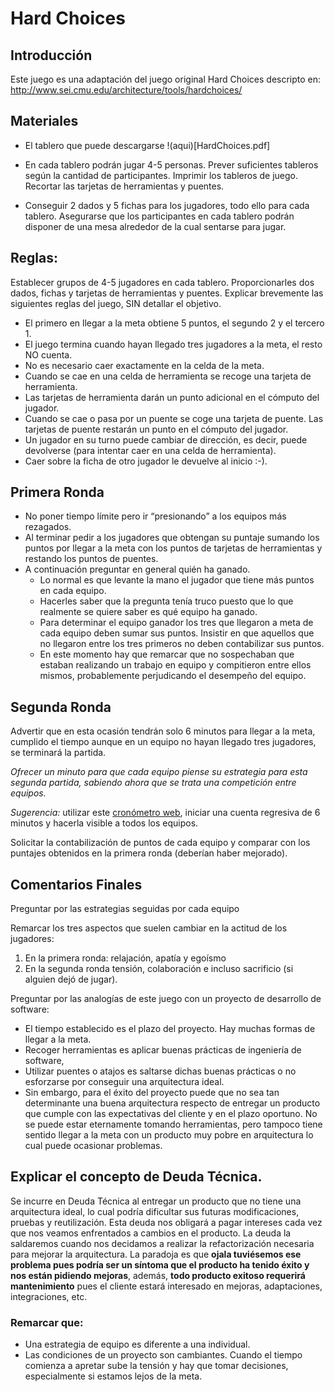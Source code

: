# Hard Choices

## Introducción

Este juego es una adaptación del juego original Hard Choices descripto en:
http://www.sei.cmu.edu/architecture/tools/hardchoices/

## Materiales

* El tablero que puede descargarse !(aqui)[HardChoices.pdf]
* En cada tablero podrán jugar 4-5 personas. Prever suficientes tableros según la
cantidad de participantes. Imprimir los tableros de juego. Recortar las tarjetas
de herramientas y puentes.

* Conseguir 2 dados y 5 fichas para los jugadores, todo ello para cada tablero.
Asegurarse que los participantes en cada tablero podrán disponer de una mesa
alrededor de la cual sentarse para jugar.


## Reglas:

Establecer grupos de 4-5 jugadores en cada tablero. Proporcionarles dos dados,
fichas y tarjetas de herramientas y puentes. Explicar brevemente las siguientes
reglas del juego, SIN detallar el objetivo.

* El primero en llegar a la meta obtiene 5 puntos, el segundo 2 y el tercero 1.
* El juego termina cuando hayan llegado tres jugadores a la meta, el resto NO
cuenta.
* No es necesario caer exactamente en la celda de la meta.
* Cuando se cae en una celda de herramienta se recoge una tarjeta de herramienta.
* Las tarjetas de herramienta darán un punto adicional en el cómputo del jugador.
* Cuando se cae o pasa por un puente se coge una tarjeta de puente. Las tarjetas
de puente restarán un punto en el cómputo del jugador.
* Un jugador en su turno puede cambiar de dirección, es decir, puede devolverse
(para intentar caer en una celda de herramienta).
* Caer sobre la ficha de otro jugador le devuelve al inicio :-).

## Primera Ronda

* No poner tiempo límite pero ir “presionando” a los equipos más rezagados.
* Al terminar pedir a los jugadores que obtengan su puntaje sumando los puntos por
llegar a la meta con los puntos de tarjetas de herramientas y restando los
puntos de puentes. 
* A continuación preguntar en general quién ha ganado. 
  * Lo normal es que levante la mano el jugador que tiene más puntos en cada equipo. 
  * Hacerles saber que la pregunta tenía truco puesto que lo que realmente se quiere 
    saber es qué equipo ha ganado. 
  * Para determinar el equipo ganador los tres que llegaron a meta de cada equipo 
    deben sumar sus puntos. Insistir en que aquellos que no llegaron entre los tres 
    primeros no deben contabilizar sus puntos. 
  * En este momento hay que remarcar que no sospechaban que estaban realizando un 
    trabajo en equipo y compitieron entre ellos mismos, probablemente perjudicando el desempeño del
    equipo. 

## Segunda Ronda

Advertir que en esta ocasión tendrán solo 6 minutos para llegar a la meta,
cumplido el tiempo aunque en un equipo no hayan llegado tres jugadores, se
terminará la partida. 

*Ofrecer un minuto para que cada equipo piense su estrategia para esta segunda
partida, sabiendo ahora que se trata una competición entre equipos.*

*Sugerencia:* utilizar este [cronómetro web](http://www.online-stopwatch.com/full-screen-stopwatch/), 
iniciar una cuenta regresiva de 6 minutos y hacerla visible a todos los equipos.

Solicitar la contabilización de puntos de cada equipo y comparar con los
puntajes obtenidos en la primera ronda (deberían haber mejorado).

## Comentarios Finales

Preguntar por las estrategias seguidas por cada equipo 

Remarcar los tres aspectos que suelen cambiar en la actitud de los jugadores: 

1. En la primera ronda: relajación, apatía y egoísmo
2. En la segunda ronda tensión, colaboración e incluso sacrificio (si alguien dejó de
jugar).

Preguntar por las analogías de este juego con un proyecto de desarrollo de
software: 

* El tiempo establecido es el plazo del proyecto. Hay muchas formas de
llegar a la meta. 
* Recoger herramientas es aplicar buenas prácticas de ingeniería de software, 
* Utilizar puentes o atajos es saltarse dichas buenas prácticas o no esforzarse 
por conseguir una arquitectura ideal. 
* Sin embargo, para el éxito del proyecto puede que no sea tan determinante una 
buena arquitectura respecto de entregar un producto que cumple con las expectativas 
del cliente y en el plazo oportuno. No se puede estar eternamente tomando herramientas, 
pero tampoco tiene sentido llegar a la meta con un producto muy pobre en arquitectura lo cual
puede ocasionar problemas.

## Explicar el concepto de Deuda Técnica. 
Se incurre en Deuda Técnica al entregar un producto que no tiene una arquitectura ideal, lo 
cual podría dificultar sus futuras modificaciones, pruebas y reutilización. Esta deuda nos 
obligará a pagar intereses cada vez que nos veamos enfrentados a cambios en el producto. La deuda
la saldaremos cuando nos decidamos a realizar la refactorización necesaria para mejorar la 
arquitectura. La paradoja es que **ojala tuviésemos ese problema pues podría ser un síntoma 
que el producto ha tenido éxito y nos están pidiendo mejoras**, además, **todo producto 
exitoso requerirá mantenimiento** pues el cliente estará interesado en mejoras, adaptaciones, 
integraciones, etc. 

### Remarcar que: 
* Una estrategia de equipo es diferente a una individual.
* Las condiciones de un proyecto son cambiantes. Cuando el tiempo comienza a apretar 
sube la tensión y hay que tomar decisiones, especialmente si estamos lejos de la meta.

